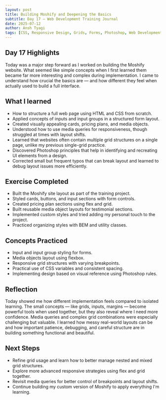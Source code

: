 ```yaml
---
layout: post
title: Building Moshify and Deepening the Basics
subtitle: Day 17 – Web Development Training Journal
date: 2025-07-12
author: Ansh Tyagi
tags: [CSS, Responsive Design, Grids, Forms, Photoshop, Web Development]
---
```


## Day 17 Highlights

Today was a major step forward as I worked on building the Moshify website. What seemed like simple concepts when I first learned them became far more interesting and complex during implementation. I came to understand how crucial the basics are — and how different they feel when actually used to build a full interface.

## What I learned

- How to structure a full web page using HTML and CSS from scratch.
- Applied concepts of inputs and input groups in a structured form layout.
- Created visually appealing cards, pricing plans, and media objects.
- Understood how to use media queries for responsiveness, though struggled at times with layout shifts.
- Learned that websites often contain multiple grid structures on a single page, unlike my previous single-grid practice.
- Discovered Photoshop principles that help in identifying and recreating UI elements from a design.
- Corrected small but frequent typos that can break layout and learned to debug layout issues more efficiently.

## Exercise Completed

- Built the Moshify site layout as part of the training project.
- Styled cards, buttons, and input sections with form controls.
- Created pricing plan sections using flex and grid.
- Built reusable media object layouts for testimonial sections.
- Implemented custom styles and tried adding my personal touch to the project.
- Practiced organizing styles with BEM and utility classes.

## Concepts Practiced

- Input and input group styling for forms.
- Media objects layout using flexbox.
- Responsive grid structures with varying breakpoints.
- Practical use of CSS variables and consistent spacing.
- Implementing design based on visual reference using Photoshop rules.

## Reflection

Today showed me how different implementation feels compared to isolated learning. The small concepts — like grids, inputs, margins — become powerful tools when used together, but they also reveal where I need more confidence. Media queries and complex grid combinations were especially challenging but valuable. I learned how messy real-world layouts can be and how important patience, debugging, and careful structure are in building something functional and beautiful.

## Next Steps

- Refine grid usage and learn how to better manage nested and mixed grid structures.
- Explore more advanced responsive strategies using flex and grid together.
- Revisit media queries for better control of breakpoints and layout shifts.
- Continue building my custom version of Moshify to apply everything I'm learning.
